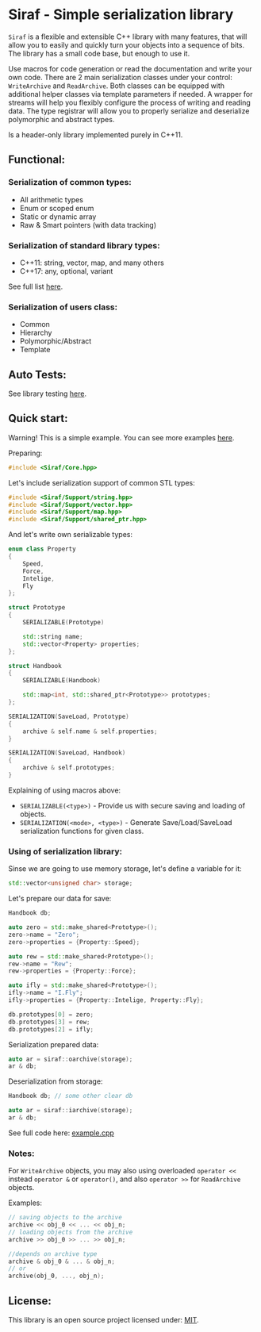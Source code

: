 # Siraf - Simple serialization library

`Siraf` is a flexible and extensible C++ library with many features, that will allow you to easily
and quickly turn your objects into a sequence of bits.
The library has a small code base, but enough to use it.

Use macros for code generation or read the documentation and write your own code.
There are 2 main serialization classes under your control: `WriteArchive` and `ReadArchive`.
Both classes can be equipped with additional helper classes via template parameters if needed.
A wrapper for streams will help you flexibly configure the process of writing and reading data.
The type registrar will allow you to properly serialize and deserialize polymorphic and abstract types.

Is a header-only library implemented purely in C++11.

## Functional:

### Serialization of common types:
- All arithmetic types
- Enum or scoped enum
- Static or dynamic array
- Raw & Smart pointers (with data tracking)
### Serialization of standard library types:
- C++11: string, vector, map, and many others
- C++17: any, optional, variant

See full list [here](https://github.com/Sigma-Ryden/Siraf/tree/master/include/Siraf/Support).
### Serialization of users class:
- Common
- Hierarchy
- Polymorphic/Abstract
- Template

## Auto Tests:
See library testing [here](https://github.com/Sigma-Ryden/Siraf/tree/master/test).

## Quick start:
Warning! This is a simple example. You can see more examples [here](https://github.com/Sigma-Ryden/Siraf/tree/master/test/demo).

Preparing:

```C++
#include <Siraf/Core.hpp>
```
Let's include serialization support of common STL types:
```C++
#include <Siraf/Support/string.hpp>
#include <Siraf/Support/vector.hpp>
#include <Siraf/Support/map.hpp>
#include <Siraf/Support/shared_ptr.hpp>
```
And let's write own serializable types:
```C++
enum class Property
{
    Speed,
    Force,
    Intelige,
    Fly
};

struct Prototype
{
    SERIALIZABLE(Prototype)

    std::string name;
    std::vector<Property> properties;
};

struct Handbook
{
    SERIALIZABLE(Handbook)

    std::map<int, std::shared_ptr<Prototype>> prototypes;
};

SERIALIZATION(SaveLoad, Prototype)
{
    archive & self.name & self.properties;
}

SERIALIZATION(SaveLoad, Handbook)
{
    archive & self.prototypes;
}
```
Explaining of using macros above:
- ```SERIALIZABLE(<type>)``` - Provide us with secure saving and loading of objects.
- ```SERIALIZATION(<mode>, <type>)``` - Generate Save/Load/SaveLoad serialization functions for given class.

### Using of serialization library:

Sinse we are going to use memory storage, let's define a variable for it:
```C++
std::vector<unsigned char> storage;
```
Let's prepare our data for save:
```C++
Handbook db;

auto zero = std::make_shared<Prototype>();
zero->name = "Zero";
zero->properties = {Property::Speed};

auto rew = std::make_shared<Prototype>();
rew->name = "Rew";
rew->properties = {Property::Force};

auto ifly = std::make_shared<Prototype>();
ifly->name = "I.Fly";
ifly->properties = {Property::Intelige, Property::Fly};

db.prototypes[0] = zero;
db.prototypes[3] = rew;
db.prototypes[2] = ifly;
```

Serialization prepared data:
```C++
auto ar = siraf::oarchive(storage);
ar & db;
```

Deserialization from storage:
```C++
Handbook db; // some other clear db

auto ar = siraf::iarchive(storage);
ar & db;
```
See full code here: [example.cpp](https://github.com/Sigma-Ryden/Siraf/tree/master/test/demo/example.cpp)

### Notes:
For ```WriteArchive``` objects, you may also using overloaded ```operator <<``` instead ```operator &```
or ```operator()```, and also ```operator >>``` for ```ReadArchive``` objects.

Examples:
```C++
// saving objects to the archive
archive << obj_0 << ... << obj_n;
// loading objects from the archive
archive >> obj_0 >> ... >> obj_n;

//depends on archive type
archive & obj_0 & ... & obj_n;
// or
archive(obj_0, ..., obj_n);
```
## License:
This library is an open source project licensed under: [MIT](https://opensource.org/licenses/MIT).
